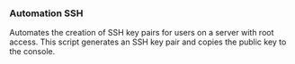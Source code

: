 ### Automation SSH

Automates the creation of SSH key pairs for users on a server with root access. This script generates an SSH key pair and copies the public key to the console.